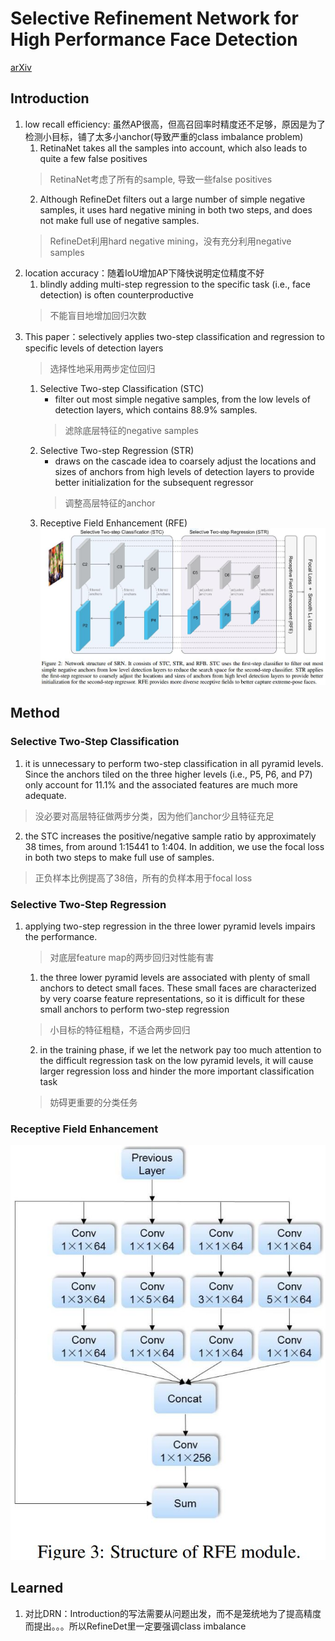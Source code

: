 # Selective Refinement Network for High Performance Face Detection
[arXiv](https://arxiv.org/abs/1809.02693)

## Introduction
1. low recall efficiency: 虽然AP很高，但高召回率时精度还不足够，原因是为了检测小目标，铺了太多小anchor(导致严重的class imbalance problem)
    1. RetinaNet takes all the samples into account, which also leads to quite a few false positives
    > RetinaNet考虑了所有的sample, 导致一些false positives
    2. Although RefineDet filters out a large number of simple negative samples, it uses hard negative mining in both two steps, and does not make full use of negative samples.
    > RefineDet利用hard negative mining，没有充分利用negative samples
2. location accuracy：随着IoU增加AP下降快说明定位精度不好
    1. blindly adding multi-step regression to the specific task (i.e., face detection) is often counterproductive
    > 不能盲目地增加回归次数
3. This paper：selectively applies two-step classification and regression to specific levels of detection layers
    > 选择性地采用两步定位回归
    1. Selective Two-step Classification (STC) 
        + filter out most simple negative samples, from the low levels of detection layers, which contains 88.9% samples.
        > 滤除底层特征的negative samples
    2. Selective Two-step Regression (STR)
        + draws on the cascade idea to coarsely adjust the locations and sizes of anchors from high levels of detection layers to provide better initialization for the subsequent regressor
        > 调整高层特征的anchor
    3. Receptive Field Enhancement (RFE)
![SRN](./.assets/SRN.jpg)

## Method
### Selective Two-Step Classification
1. it is unnecessary to perform two-step classification in all pyramid levels. Since the anchors tiled on the three higher levels (i.e., P5, P6, and P7) only account for 11.1% and the associated features are much more adequate.
> 没必要对高层特征做两步分类，因为他们anchor少且特征充足
2. the STC increases the positive/negative sample ratio by approximately 38 times, from around 1:15441 to 1:404. In addition, we use the focal loss in both two steps to make full use of samples.
> 正负样本比例提高了38倍，所有的负样本用于focal loss

### Selective Two-Step Regression
1. applying two-step regression in the three lower pyramid levels impairs the performance. 
    > 对底层feature map的两步回归对性能有害
    1. the three lower pyramid levels are associated with plenty of small anchors to detect small faces. These small faces are characterized by very coarse feature representations, so it is difficult for these small anchors to perform two-step regression
    > 小目标的特征粗糙，不适合两步回归
    2. in the training phase, if we let the network pay too much attention to the difficult regression task on the low pyramid levels, it will cause larger regression loss and hinder the more important classification task
    > 妨碍更重要的分类任务

### Receptive Field Enhancement
![RFE.jpg](./.assets/RFE.jpg)
## Learned
1. 对比DRN：Introduction的写法需要从问题出发，而不是笼统地为了提高精度而提出。。。所以RefineDet里一定要强调class imbalance